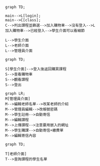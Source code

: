 ```mermaid
graph TD;

main-->L[login];
main-->C[class];
C-->列出課程並篩選-->加入購物車-->沒有登入-->L
加入購物車-->已經登入-->學生介面可以看細節

L-->學生介面
L-->老師介面
L-->管理員介面

```

```mermaid
graph TD;

S[學生介面]-->登入後返回購買課程
S-->查看購物車
S-->觀看課程
S-->登出

```

```mermaid
graph LR;
M[管理員介面]
M-->編輯老師名單-->改某老師的介紹
M-->管理員編輯-->改帳號密碼
M-->學生註冊-->自動寄信
M-->編輯課程
M-->上傳課程-->注意要用嵌入的網址
M-->學生購課-->自動寄信+繳費單
M-->編輯寄信內容

```


```mermaid
graph TD;

T[老師介面]
T-->查詢課程的學生名單


```
